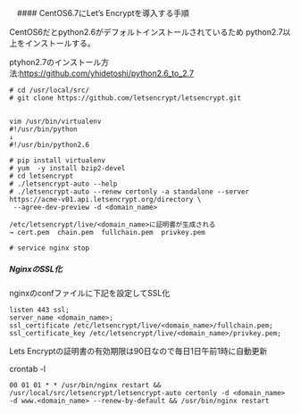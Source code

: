 　#### CentOS6.7にLet’s Encryptを導入する手順

CentOS6だとpython2.6がデフォルトインストールされているため
python2.7以上をインストールする。

ptyhon2.7のインストール方法:https://github.com/yhidetoshi/python2.6_to_2.7

```
# cd /usr/local/src/
# git clone https://github.com/letsencrypt/letsencrypt.git


vim /usr/bin/virtualenv
#!/usr/bin/python
↓
#!/usr/bin/python2.6

# pip install virtualenv
# yum  -y install bzip2-devel 
# cd letsencrypt
# ./letsencrypt-auto --help
# ./letsencrypt-auto --renew certonly -a standalone --server https://acme-v01.api.letsencrypt.org/directory \
 --agree-dev-preview -d <domain_name>
 
/etc/letsencrypt/live/<domain_name>に証明書が生成される
→ cert.pem  chain.pem  fullchain.pem  privkey.pem

# service nginx stop
```

##### NginxのSSL化
nginxのconfファイルに下記を設定してSSL化
```
listen 443 ssl;
server_name <domain_name>;
ssl_certificate /etc/letsencrypt/live/<domain_name>/fullchain.pem;
ssl_certificate_key /etc/letsencrypt/live/<domain_name>/privkey.pem;
```

Lets Encryptの証明書の有効期限は90日なので毎日1日午前1時に自動更新

crontab -l
```
00 01 01 * * /usr/bin/nginx restart && /usr/local/src/letsencrypt/letsencrypt-auto certonly -d <domain_name> -d www.<domain_name> --renew-by-default && /usr/bin/nginx restart
```

